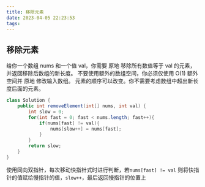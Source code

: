 ```yaml
---
title: 移除元素
date: 2023-04-05 22:23:53
tags:
---
```


## 移除元素
给你一个数组 nums 和一个值 val，你需要 原地 移除所有数值等于 val 的元素，并返回移除后数组的新长度。
不要使用额外的数组空间，你必须仅使用 O(1) 额外空间并 原地 修改输入数组。
元素的顺序可以改变。你不需要考虑数组中超出新长度后面的元素。
```java
class Solution {
    public int removeElement(int[] nums, int val) {
        int slow = 0;
        for(int fast = 0; fast < nums.length; fast++){
            if(nums[fast] != val){
                nums[slow++] = nums[fast];
            }
        }
        return slow;
    }
}
```
使用同向双指针，每次移动快指针式时进行判断，若`nums[fast] != val` 则将快指针的值赋给慢指针的值，`slow++`，最后返回慢指针的位置上
